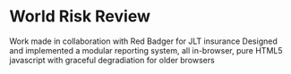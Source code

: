 # World Risk Review
Work made in collaboration with Red Badger for JLT insurance
Designed and implemented a modular reporting system, all in-browser, pure HTML5 javascript with graceful degradiation for older browsers



